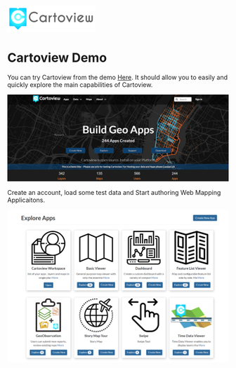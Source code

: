 ![Cartoview Logo](img/cartoview-logo.png)
# Cartoview Demo

You can try Cartoview from the demo [Here][1]. It should allow you to easily and quickly explore the main capabilities of Cartoview.

![Cartoview Demo!](img/demo/cartoview-demo.png "Cartoview Demo")

Create an account, load some test data and Start authoring Web Mapping Applicaitons.

![Cartoview Apps!](img/demo/cartoview-apps.png "Cartoview Apps")


[1]: http://try.cartoview.net/